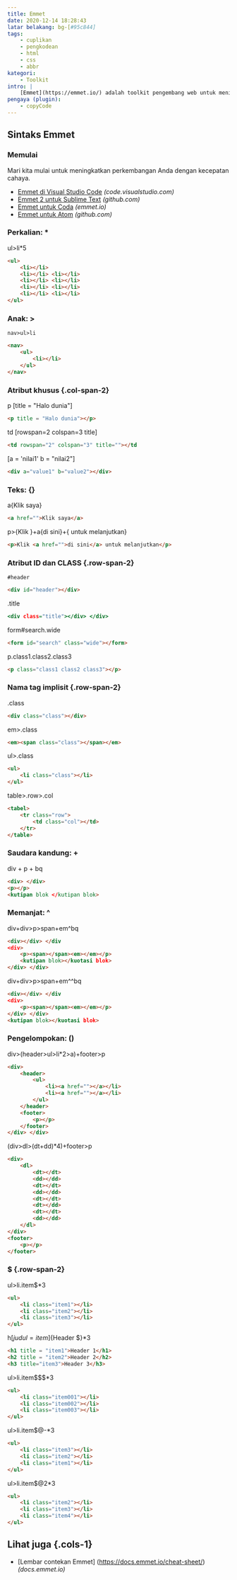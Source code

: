 ```yaml
---
title: Emmet
date: 2020-12-14 18:28:43
latar belakang: bg-[#95c844]
tags:
    - cuplikan
    - pengkodean
    - html
    - css
    - abbr
kategori:
    - Toolkit
intro: |
    [Emmet](https://emmet.io/) adalah toolkit pengembang web untuk meningkatkan penulisan kode HTML & CSS, yang memungkinkan Anda untuk menulis blok kode HTML yang besar dengan kecepatan cahaya menggunakan selektor CSS yang terkenal.
pengaya (plugin):
    - copyCode
---
```



Sintaks Emmet
---------------


### Memulai

Mari kita mulai untuk meningkatkan perkembangan Anda dengan kecepatan cahaya.

- [Emmet di Visual Studio Code](https://code.visualstudio.com/docs/editor/emmet) _(code.visualstudio.com)_
- [Emmet 2 untuk Sublime Text](https://github.com/emmetio/sublime-text-plugin) _(github.com)_
- [Emmet untuk Coda](https://emmet.io/download/coda/) _(emmet.io)_
- [Emmet untuk Atom](https://github.com/emmetio/emmet-atom#readme) _(github.com)_


### Perkalian: *

ul>li*5

```html
<ul>
    <li></li>
    <li></li> <li></li>
    <li></li> <li></li>
    <li></li> <li></li>
    <li></li> <li></li>
</ul>
```



### Anak: >
`nav>ul>li`

```html
<nav>
    <ul>
        <li></li>
    </ul>
</nav>
```


### Atribut khusus {.col-span-2}

p [title = "Halo dunia"]

```html
<p title = "Halo dunia"></p>
```

td [rowspan=2 colspan=3 title]

```html
<td rowspan="2" colspan="3" title=""></td
```

[a = 'nilai1' b = "nilai2"]

```html
<div a="value1" b="value2"></div>
```





### Teks: {}

a{Klik saya}

```html
<a href="">Klik saya</a>
```

p>{Klik }+a{di sini}+{ untuk melanjutkan}

```html {.wrap}
<p>Klik <a href="">di sini</a> untuk melanjutkan</p>
```


### Atribut ID dan CLASS {.row-span-2}

`#header`

```html
<div id="header"></div>
```

.title

``` .html
<div class="title"></div> </div>
```


form#search.wide

```html
<form id="search" class="wide"></form>
```

p.class1.class2.class3

```html
<p class="class1 class2 class3"></p>
```


### Nama tag implisit {.row-span-2}
.class

```html
<div class="class"></div>
```

em>.class

```html
<em><span class="class"></span></em>
```


ul>.class
```html
<ul>
    <li class="class"></li>
</ul>
```


table>.row>.col

```html
<tabel>
    <tr class="row">
        <td class="col"></td>
    </tr>
</table>
```


### Saudara kandung: +

div + p + bq

```html
<div> </div>
<p></p>
<kutipan blok </kutipan blok>
```


### Memanjat: ^

div+div>p>span+em^bq


```html
<div></div> </div
<div>
    <p><span></span><em></em></p>
    <kutipan blok></kuotasi blok>
</div> </div>
```


div+div>p>span+em^^bq

```html
<div></div> </div
<div>
    <p><span></span><em></em></p>
</div> </div>
<kutipan blok></kuotasi blok>
```


### Pengelompokan: ()

div>(header>ul>li*2>a)+footer>p

```html
<div>
    <header>
        <ul>
            <li><a href=""></a></li>
            <li><a href=""></a></li>
        </ul>
    </header>
    <footer>
        <p></p>
    </footer>
</div> </div>
```

(div>dl>(dt+dd)*4)+footer>p
```html
<div>
    <dl>
        <dt></dt>
        <dd></dd>
        <dt></dt>
        <dd></dd>
        <dt></dt>
        <dt></dd>
        <dt></dt>
        <dd></dd>
    </dl>
</div>
<footer>
    <p></p>
</footer>
```


### $ {.row-span-2}

ul>li.item$*3

```html
<ul>
    <li class="item1"></li>
    <li class="item2"></li>
    <li class="item3"></li>
</ul>
```

h$[judul=item$]{Header $}*3

```html
<h1 title = "item1">Header 1</h1>
<h2 title = "item2">Header 2</h2>
<h3 title="item3">Header 3</h3>
```

ul>li.item$$$*3

```html
<ul>
    <li class="item001"></li>
    <li class="item002"></li>
    <li class="item003"></li>
</ul>
```

ul>li.item$@-*3
```html
<ul>
    <li class="item3"></li>
    <li class="item2"></li>
    <li class="item1"></li>
</ul>
```

ul>li.item$@2*3
```html
<ul>
    <li class="item2"></li>
    <li class="item3"></li>
    <li class="item4"></li>
</ul>
```

Lihat juga {.cols-1}
--------

* [Lembar contekan Emmet] (https://docs.emmet.io/cheat-sheet/) _(docs.emmet.io)_
